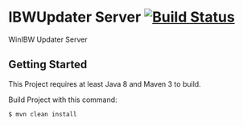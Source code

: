 # IBWUpdater Server [![Build Status](https://travis-ci.org/adlerre/IBWUpdater-Server.svg?branch=master)](https://travis-ci.org/adlerre/IBWUpdater-Server)
WinIBW Updater Server

## Getting Started

This Project requires at least Java 8 and Maven 3 to build.

Build Project with this command:

    $ mvn clean install
    
